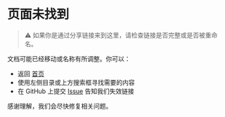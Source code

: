 # 页面未找到

> ⚠ 如果你是通过分享链接来到这里，请检查链接是否完整或是否被重命名。

文档可能已经移动或名称有所调整。你可以：


- 返回 <a href="#" onclick="window.location.hash = '#/README_wiki'; return false;">首页</a>
- 使用左侧目录或上方搜索框寻找需要的内容
- 在 GitHub 上提交 [Issue](https://github.com/kuliantnt/plurality_wiki/issues) 告知我们失效链接

感谢理解，我们会尽快修复相关问题。
